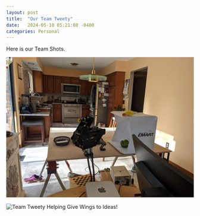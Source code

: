 ```yaml
---
layout: post
title:  "Our Team Tweety"
date:   2024-05-10 05:21:08 -0400
categories: Personal
---
```

Here is our Team Shots.

![Team Tweety Helping Out With the Robotic Workcell Setup](/images/Team-Tweety-1.jpg)

![Team Tweety Helping Give Wings to Ideas!](imprfct/images/Team-Tweety-Flight.jpg)
